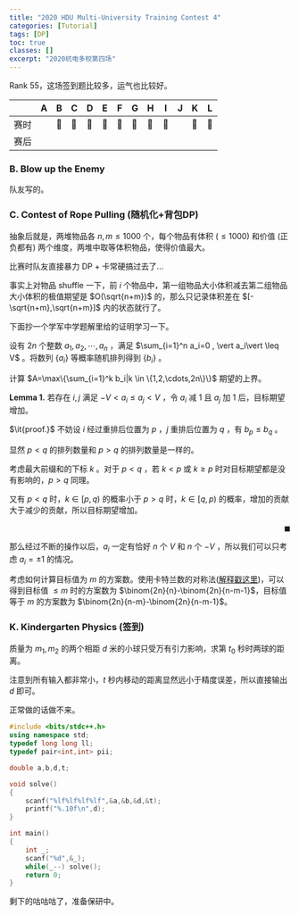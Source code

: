 ```yaml
---
title: "2020 HDU Multi-University Training Contest 4"
categories: [Tutorial]
tags: [DP]
toc: true
classes: []
excerpt: "2020杭电多校第四场"
---
```




Rank 55，这场签到题比较多，运气也比较好。




|      | A    | B    | C         | D         | E         | F       | G      | H     | I         | J         | K       | L    |
| ---- | ---- | ---- | --------- | --------- | --------- | ------- | ------ | --------- | --------- | ------- | ---- | ---- |
| 赛时 |      |  :balloon:   | :balloon: | :balloon: | :balloon: | :eyes: | :balloon: | :eyes: | :eyes: |  | :balloon: | :balloon: |
| 赛后 |      |      |           |           |           |         |        |        |           |           |         |      |



### B. Blow up the Enemy 

队友写的。



### C. Contest of Rope Pulling (随机化+背包DP)

抽象后就是，两堆物品各 $n,m \leq 1000$ 个，每个物品有体积 ($\leq 1000$) 和价值 (正负都有) 两个维度，两堆中取等体积物品，使得价值最大。

比赛时队友直接暴力 $\text{DP}$ + 卡常硬搞过去了... 

事实上对物品 $\text{shuffle}$ 一下，前 $i$ 个物品中，第一组物品大小体积减去第二组物品大小体积的极值期望是 $O(\sqrt{n+m})$ 的，那么只记录体积差在 $[-\sqrt{n+m},\sqrt{n+m}]$ 内的状态就行了。

下面抄一个学军中学题解里给的证明学习一下。



设有 $2n$ 个整数 $a_1,a_2,\cdots,a_n$ ，满足 $\sum_{i=1}^n a_i=0 , \vert a_i\vert \leq V$ 。将数列 $\{a_i\}$ 等概率随机排列得到 $\{b_i\}$ 。

计算 $A=\max\{\sum_{i=1}^k b_i|k \in \{1,2,\cdots,2n\}\}$ 期望的上界。



$\textbf{Lemma 1.}$  若存在 $i,j$ 满足 $-V \lt a_i \leq a_j \lt V$ ，令 $a_i$ 减 $1$ 且 $a_j$ 加 $1$ 后，目标期望增加。

$\it{proof.}$    不妨设 $i$ 经过重排后位置为 $p$ ，$j$ 重排后位置为 $q$ ，有 $b_p \leq b_q$ 。

显然 $p \lt q$ 的排列数量和 $p \gt q$ 的排列数量是一样的。

考虑最大前缀和的下标 $k$ 。对于 $p \lt q$ ，若 $k \lt p$ 或 $k \geq p$ 时对目标期望都是没有影响的，$p \gt q$ 同理。

又有 $p \lt q$ 时，$k \in [p,q)$ 的概率小于 $p \gt q$ 时，$k \in [q,p)$ 的概率，增加的贡献大于减少的贡献，所以目标期望增加。

<div align="right">◼</div>  

那么经过不断的操作以后，$a_i$ 一定有恰好 $n$ 个 $V$ 和 $n$ 个 $-V$ ，所以我们可以只考虑 $a_i=\pm 1$ 的情况。

考虑如何计算目标值为 $m$ 的方案数。使用卡特兰数的对称法([解释戳这里](https://www.cnblogs.com/Tyouchie/p/11711540.html))，可以得到目标值 $\leq m$ 时的方案数为 $\binom{2n}{n}-\binom{2n}{n-m-1}$，目标值等于 $m$ 的方案数为 $\binom{2n}{n-m}-\binom{2n}{n-m-1}$。



### K. Kindergarten Physics (签到)

质量为 $m_1,m_2$ 的两个相距 $d$ 米的小球只受万有引力影响，求第 $t_0$ 秒时两球的距离。

注意到所有输入都非常小，$t$ 秒内移动的距离显然远小于精度误差，所以直接输出 $d$ 即可。

正常做的话做不来。

```cpp
#include <bits/stdc++.h>
using namespace std;
typedef long long ll;
typedef pair<int,int> pii;

double a,b,d,t;

void solve()
{
    scanf("%lf%lf%lf%lf",&a,&b,&d,&t);
    printf("%.10f\n",d);
}

int main()
{
    int _;
    scanf("%d",&_);
    while(_--) solve();
    return 0;
}
```



剩下的咕咕咕了，准备保研中。
